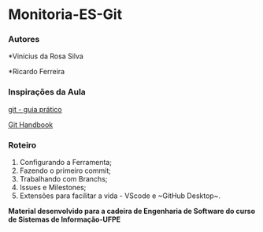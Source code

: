 # Monitoria-ES-Git

### Autores
*Vinícius da Rosa Silva

*Ricardo Ferreira

### Inspirações da Aula

[git - guia prático](https://rogerdudler.github.io/git-guide/index.pt_BR.html)

[Git Handbook](https://guides.github.com/introduction/git-handbook/)

### Roteiro

1. Configurando a Ferramenta;
2. Fazendo o primeiro commit;
3. Trabalhando com Branchs;
4. Issues e Milestones;
5. Extensões para facilitar a vida - VScode e ~GitHub Desktop~.



**Material desenvolvido para a cadeira de Engenharia de Software do curso de Sistemas de Informação-UFPE**
